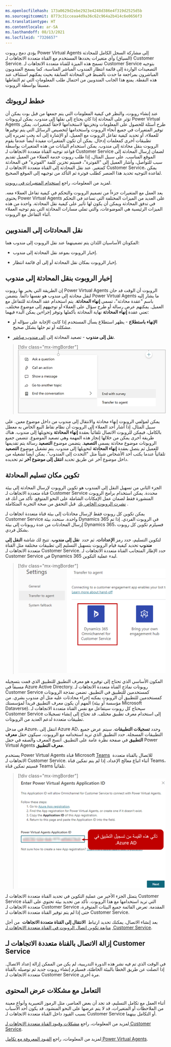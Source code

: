 ```yaml
---
ms.openlocfilehash: 173a0629d2ebe2923e4248d386e4f319d2525d5b
ms.sourcegitcommit: 8773c31cceaa4d9a36c62c964a2b414c6e0656f3
ms.translationtype: HT
ms.contentlocale: ar-SA
ms.lasthandoff: 08/13/2021
ms.locfileid: "7326657"
---
```

يؤدي دمج روبوت Power Virtual Agents إلى مشاركة السجل الكامل للمحادثة (السياق) وأي متغيرات يحددها المستخدم مع القناة متعددة الاتجاهات لـ Customer Service. تسمح هذه الميزة للقناة متعددة الاتجاهات لـ Customer Service بتوجيه التصعيدات الواردة إلى قائمة انتظار المندوب المباشر المناسبة، كما يسمح المندوبون المباشرون بمراجعة ما حدث بالضبط في المحادثة السابقة بحيث يمكنهم استئناف عند هذه النقطة. يمنع هذا الجانب المندوبين من احتمال طلب المعلومات التي تم التقاطها مسبقاً بواسطة الروبوت.

## <a name="plan-your-bot"></a>خطط لروبوتك

عند إنشاء روبوت، والنظر في كيفية المعلومات التي يتم جمعها من قبل بوت يمكن أن تؤثر على المحادثة إذا كان يحتاج إلى نقلها إلى مندوب. يمكن لروبوتات Power Virtual Agents طرح أسئلة للحصول على المعلومات وتخزينها لاستخدامها لاحقاً كمتغيرات. يمكن توفير المتغيرات في جميع أنحاء الروبوت واستخدامها لتخصيص الرسائل التي يتم توفيرها للعملاء، أو تحديد كيفية تفاعل الروبوت مع العميل، أو الإشارة إلى أنه يجب تمريره إلى تطبيقات أخرى كمعلمات إدخال. يمكن أن تكون المتغيرات مفيدة أيضاً عندما يقوم الروبوت بنقل محادثة إلى مندوب. يمكن استخدام البيانات من هذه المتغيرات بواسطة قواعد توجيه القناة متعددة الاتجاهات لـ Customer Service لضمان إرسال المحادثة إلى الموقع المناسب. على سبيل المثال، إذا طلب روبوت خدمة العملاء من العميل تقديم سبب للتواصل، وأشار العميل إلى "الفوترة"، فسيتم تخزين كلمة "الفوترة" في المحادثة كمتغير. عند نقل المحادثة إلى القناة متعددة الاتجاهات لـ Customer Service، يمكن لقاعدة التوجيه تحديد هذا العنصر كطلب فوترة ثم التأكد من توجيهه إلى الموقع الصحيح.

لمزيد من المعلومات، راجع [استخدام المتغيرات في روبوت](/power-virtual-agents/authoring-variables/?azure-portal=true). 

يعد العمل مع المتغيرات جزءاً من تصميم الروبوت والتحكم في كيفية تفاعل العملاء معه. يحتوي Power Virtual Agents على العديد من الميزات المختلفة التي تساعد في التحكم في تدفق المحادثة ويمكن أن يكون لها تأثير على كيفية نقل المحادثة. واحدة من هذه الميزات الرئيسية هي الموضوعات، والتي تملي مسارات المحادثة التي يتم توجيه العملاء أثناء التفاعل مع الروبوت.

## <a name="transfer-conversations-to-agents"></a>نقل المحادثات إلى المندوبين

المكونان الأساسيان اللذان يتم تضمينهما عند نقل الروبوت إلى مندوب هما:

-   إخبار الروبوت بموعد نقل المحادثة إلى مندوب.

-   إخبار الروبوت بمكان نقل المحادثة أو إلى أي قائمة انتظار.

## <a name="tell-the-bot-to-transfer-the-conversation-to-an-agent"></a>إخبار الروبوت بنقل المحادثة إلى مندوب

إن الطريقة التي يخبر بها روبوت Power Virtual Agents الروبوت أن الوقت قد حان لنقل محادثة إلى مندوب هو نفسها دائماً. يتضمن Power Virtual Agents ما يشار إليه باسم "عقدة محادثة"، تسمى **إنهاء المحادثة**. يتم استخدام عقد المحادثة للتفاعل مع العميل. يمكنهم عرض رسالة أو طرح سؤال على العملاء أو توجيههم إلى موضوع مختلف. تعني عقدة **إنهاء المحادثة** نهاية المحادثة بأكملها وتوفر إجراءين يمكن البدء فيهما:

-   **الإنهاء باستطلاع** - يظهر استطلاع يسأل المستخدم إذا كانت الإجابة على سؤاله أو مشكلته أو تم حلها بشكل صحيح.

-   **نقل إلى مندوب** - تصعيد المحادثة إلى [إلى مندوب مباشر](/power-virtual-agents/advanced-hand-off/?azure-portal=true).

> [!div class="mx-imgBorder"]
> [![نقل المحادثة إلى مندوب أو الإنهاء باستطلاع.](../media/unit-3-1-ss.png)](../media/unit-3-1-ss.png#lightbox)

يمكن لمؤلفي الروبوت إنهاء محادثة والانتقال إلى مندوب من داخل موضوع معين. على سبيل المثال، إذا أشار أحد العملاء إلى الروبوت أن نظام نقاط البيع الخاص به معطل بالكامل، فيمكن للروبوت الاتصال تلقائياً بعقدة **إنهاء المحادثة** وتحويلها إلى مندوب. هناك طريقة أخرى يمكن من خلالها إنجاز هذه المهمة وهي تصعيد الموضوع. تتضمن جميع الروبوتات موضوع محادثة يسمى **التصعيد**. يتضمن موضوع **التصعيد** رسالة يتم تقديمها للعميل ثم يتصل بعقدة **إنهاء المحادثة** لتحويلها إلى مندوب. يتم تشغيل موضوع **التصعيد** تلقائياً عندما يكتب أحد الأشخاص شيئاً مثل "التحدث إلى المندوب". يمكن أيضاً تشغيله من داخل موضوع آخر عن طريق تحديد **انتقل إلى موضوع آخر** ثم تحديده.

## <a name="configure-where-to-hand-off-the-conversation"></a>تكوين مكان تسليم المحادثة

الجزء الثاني من تسهيل النقل إلى المندوب هو تكوين الروبوت لإرسال المحادثة إلى بيئة قناة متعددة الاتجاهات لـ Customer Service محددة. يمكن استخدام برامج الروبوت المنشورة فقط لضمان عمل الإمكانات الشاملة على النحو المتوقع. تأكد من أنك قد  [نشرت الروبوت الخاص بك](/power-virtual-agents/getting-started-deploy/?azure-portal=true)  قبل التحقق من صحة التجربة المتكاملة.

يمكن تكوين كل روبوت فقط لإرسال محادثات إلى بيئة قناة متعددة اتجاهات لـ Customer Service واحدة. ستحدد بيئة Dynamics 365 في الروبوت الفردي. إذا تم إرسال المحادثات من عدة روبوتات إلى بيئة Dynamics 365، فسيلزم تكوين كل روبوت بشكل فردي.

لتكوين التسليم، حدد رمز **الإعدادات**، ثم حدد  **نقل إلى مندوب**. تتيح لك شاشة **النقل إلى مندوب** تحديد كيفية قيام الروبوت بتسهيل التسليم إلى تطبيقات مختلفة مثل القناة متعددة الاتجاهات لـ Customer Service. حدد الإطار المتجانب القناة متعددة الاتجاهات لـ Customer Service في Dynamics 365 لبدء عملية التكوين.

> [!div class="mx-imgBorder"]
> [![لقطة شاشة لنقل إعدادات المندوب مع تمييز القناة متعددة الاتجاهات لـ Customer Service في Dynamics 365.](../media/unit-3-2-ssm.png)](../media/unit-3-2-ssm.png#lightbox)

المكون الأساسي الذي تحتاج إلى توفيره هو معرف التطبيق للتطبيق الذي قمت بتسجيله مسبقاً في Azure Active Directory. روبوتات نماذج القناة متعددة الاتجاهات لـ Customer Service كمستخدمين للتطبيق في التطبيق. تضمن نمذجة الروبوتات كمستخدمين للتطبيق أن الروبوت يمكنه إجراء محادثات عليه مثل أي مندوب بشري. من المهم أن يكون معرف التطبيق فريداً لمؤسستك (مؤسسة أو بيئة Microsoft Dataverse). سيحتاج كل روبوت سيتفاعل مع نفس القناة متعددة الاتجاهات لـ Customer Service إلى استخدام معرف تطبيق مختلف. قد تحتاج إلى إنشاء تسجيلات تطبيقات متعددة لدعم العديد من الروبوتات.

في مدخل Azure، انتقل إلى Azure AD، وحدد **تسجيلات التطبيقات**. سيتم عرض جميع التطبيقات المسجلة. حدد التطبيق الذي تريد استخدامه مع الروبوت. سيكون حقل **معرف التطبيق** في صفحة نظرة عامة على التطبيق. انسخ المعرف والصقه في حقل Power Virtual Agents **معرف التطبيق**.

يستخدم Power Virtual Agents قناة Microsoft [Teams](/power-virtual-agents/getting-started-deploy/?azure-portal=true)  للاتصال بالقناة متعددة الاتجاهات لـ Customer Service. أثناء اتباع معالج الإعداد، إذا لم يتم تمكين قناة Teams، فسيتم تمكين قناة Teams تلقائياً.

> [!div class="mx-imgBorder"]
> [![لقطة شاشة لمعرف تطبيق Power Virtual Agents.](../media/unit-3-3-ssm.png)](../media/unit-3-3-ssm.png#lightbox)

يتمثل الجزء الأخير من عملية التكوين في تحديد القناة متعددة الاتجاهات لـ Customer Service التي تريد استخدامها مع هذا الروبوت. تأكد من تحديد بيئة تحتوي على القناة متعددة الاتجاهات لـ Customer Service المقدمة. تعرض القائمة جميع البيئات المتوفرة، حتى إذا لم يتم توفير القناة متعددة الاتجاهات لـ Customer Service.

بعد إنشاء الاتصال، يمكنك تحديد ارتباط  **الانتقال إلى القناة متعددة الاتجاهات**  من أجل  [متابعة تكوين اتصال الروبوت في القناة متعددة الاتجاهات لـ Customer Service](/dynamics365/omnichannel/administrator/configure-bot-virtual-agent/?azure-portal=true).

## <a name="remove-the-omnichannel-for-customer-service-connection"></a>إزالة الاتصال بالقناة متعددة الاتجاهات لـ Customer Service

في الوقت الذي تم فيه نشر هذه الدورة التدريبية، لم يكن من الممكن إزالة إعداد الاتصال. إذا اتصلت عن طريق الخطأ بالبيئة الخاطئة، فسيلزم إنشاء روبوت جديد ثم توصيله بالقناة متعددة الاتجاهات لـ Customer Service مرة أخرى.

## <a name="work-with-content-display-issues"></a>التعامل مع مشكلات عرض المحتوى

أثناء العمل مع تكامل التسليم، قد تجد أن بعض العناصر، مثل الرموز التعبيرية وأنواع معينة من الملاحظات أو المتغيرات، قد لا يتم عرضها على النحو المنشود. قد يكون أحد الأسباب بسبب القيود داخل القناة متعددة الاتجاهات لـ Customer Service أو التكامل بينهما.

لمزيد من المعلومات، راجع [مشكلات وقيود القناة متعددة الاتجاهات لـ Customer Service](/dynamics365/omnichannel/omnichannel-readme/?azure-portal=true). 

لمزيد من المعلومات، راجع [القيود المعروفة مع تكامل Power Virtual Agents](/power-virtual-agents/configuration-hand-off-omnichannel?azure-portal=true#known-limitations/). 
